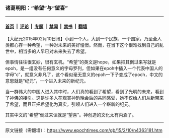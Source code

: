 ### 诸葛明阳：“希望”与“望喜”

---

#### [首页](../../../..?n4363181) &nbsp;|&nbsp; [评论](../../../../../epoch-comment?n4363181) &nbsp;|&nbsp; [专题](../../../../../epoch-special?n4363181) &nbsp;|&nbsp; [禁闻](../../../../../epoch-news?n4363181) &nbsp;|&nbsp; [禁书](../../../../../books?n4363181) &nbsp;|&nbsp; [翻墙](https://github.com/gfw-breaker/nogfw/blob/master/README.md?n4363181)


<div class="post_content" id="artbody" itemprop="articleBody">
 <!-- article content begin -->
 <p>
  【大纪元2015年02月10日讯】小到一个人，大到一个民族、一个国家，乃至全人类都心存一种希望，一种对未来的美好憧憬。然而，在当下这个很难找到自己的乱世中，相当多的人早已对未来失去了希望。
 </p>
 <p>
  但事情往往很玄妙，很有玄机。“希望”的英文是hope，如果把其倒过来写就是epoh，是一组没有任何意义的字母罗列，但如果在epoh中插入一个代表中国人的字母“c”，就意义非凡了，这个看似毫无意义的epoh一下子变成了epoch，中文的意思就是“纪元”，一个进入未来的新纪元。
 </p>
 <p>
  当一群伟大的中国人进入其中时，人们真的看到了希望，看到了光明的未来，看到了神佛的接引。这是许多人在观赏神韵晚会后的共同感受，她不仅给人们从新带来了希望，而且正把希望化为真实，引领人们进入一个崭新的纪元。
 </p>
 <p>
  其实中文的“希望”倒过来读就是“望喜”。神创造的文化太有内涵了。
 </p>
 <!-- article content end -->
 <div id="below_article_ad">
 </div>
</div>


---

原文链接（需翻墙）：https://www.epochtimes.com/gb/15/2/10/n4363181.htm